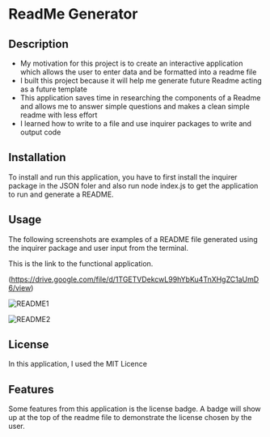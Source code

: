 # ReadMe Generator

## Description

- My motivation for this project is to create an interactive application which allows the user to enter data and be formatted into a readme file
- I built this project because it will help me generate future Readme acting as a future template
- This application saves time in researching the components of a Readme and allows me to answer simple questions and makes a clean simple readme with less effort 
- I learned how to write to a file and use inquirer packages to write and output code

## Installation

To install and run this application, you have to first install the inquirer package in the JSON foler and also run node index.js to get the application to run and generate a README.

## Usage

The following screenshots are examples of a README file generated using the inquirer package and user input from the terminal.

This is the link to the functional application.

(https://drive.google.com/file/d/1TGETVDekcwL99hYbKu4TnXHgZC1aUmD6/view)

![README1](https://user-images.githubusercontent.com/120453099/224250549-662eb026-6509-4087-ad8f-762b2308038d.png)

![README2](https://user-images.githubusercontent.com/120453099/224250667-c8f17cd8-426b-4bc9-a291-661c1dd2558a.png)

## License

In this application, I used the MIT Licence

## Features

Some features from this application is the license badge. A badge will show up at the top of the readme file to demonstrate the license chosen by the user.
